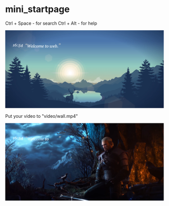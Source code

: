 # mini_startpage

Ctrl + Space - for search
Ctrl + Alt   - for help

![alt text](https://github.com/J-CITY/dynamic_startpage/blob/master/screens/1.png)

Put your video to "video/wall.mp4"

![alt text](https://github.com/J-CITY/dynamic_startpage/blob/master/screens/2.png)
